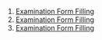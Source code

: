 1. [Examination Form Filling](Files/1001.html)
1. [Examination Form Filling](Files/1001.htm)
1. [Examination Form Filling](Files/1001.md)
